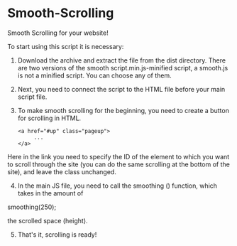 # Smooth-Scrolling
Smooth Scrolling for your website!


To start using this script it is necessary:

1. Download the archive and extract the file from the dist directory.
There are two versions of the smooth script.min.js-minified script,
a smooth.js is not a minified script. You can choose any of them.

2. Next, you need to connect the script to the HTML file before your main script file.

3. To make smooth scrolling for the beginning, you need to create a button for scrolling in HTML.
   
   
   
   ```
   <a href="#up" class="pageup">
        ...
   </a>
   
   ```
  

 Here in the link you need to specify the ID of the element to which you want to scroll through the site 
 (you can do the same scrolling at the bottom of the site), and leave the class unchanged.

4. In the main JS file, you need to call the smoothing () function, which takes in the amount of

 smoothing(250);

 the scrolled space (height).

5. That's it, scrolling is ready!
